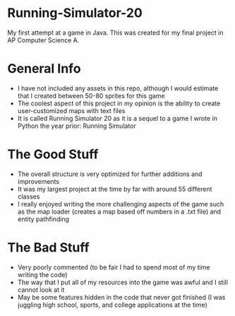 # Running-Simulator-20
My first attempt at a game in Java. This was created for my final project in AP Computer Science A.

# General Info
- I have not included any assets in this repo, although I would estimate that I created between 50-80 sprites for this game
- The coolest aspect of this project in my opinion is the ability to create user-customized maps with text files
- It is called Running Simulator 20 as it is a sequel to a game I wrote in Python the year prior: Running Simulator

# The Good Stuff
- The overall structure is very optimized for further additions and improvements
- It was my largest project at the time by far with around 55 different classes
- I really enjoyed writing the more challenging aspects of the game such as the map loader (creates a map based off numbers in a .txt file) and entity pathfinding

# The Bad Stuff
- Very poorly commented (to be fair I had to spend most of my time writing the code)
- The way that I put all of my resources into the game was awful and I still cannot look at it
- May be some features hidden in the code that never got finished (I was juggling high school, sports, and college applications at the time)
